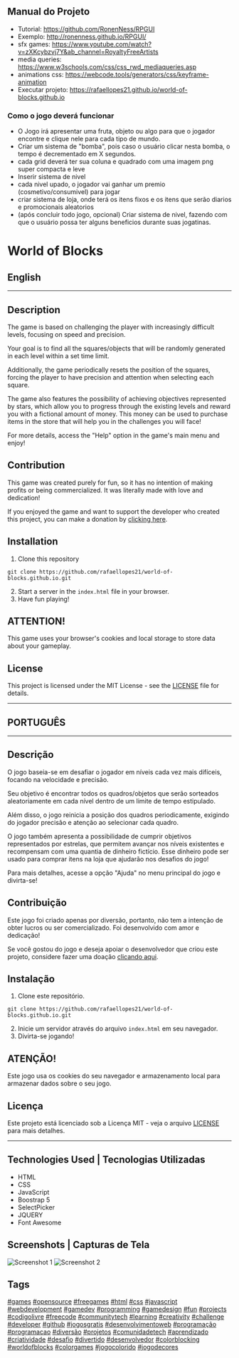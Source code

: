 ## Manual do Projeto
- Tutorial: https://github.com/RonenNess/RPGUI
- Exemplo: http://ronenness.github.io/RPGUI/
- sfx games: https://www.youtube.com/watch?v=zXKcybzvj7Y&ab_channel=RoyaltyFreeArtists
- media queries: https://www.w3schools.com/css/css_rwd_mediaqueries.asp
- animations css: https://webcode.tools/generators/css/keyframe-animation
- Executar projeto: https://rafaellopes21.github.io/world-of-blocks.github.io

### Como o jogo deverá funcionar
- O Jogo irá apresentar uma fruta, objeto ou algo para que o jogador encontre e clique nele para cada tipo de mundo.
- Criar um sistema de "bomba", pois caso o usuário clicar nesta bomba, o tempo é decrementado em X segundos.
- cada grid deverá ter sua coluna e quadrado com uma imagem png super compacta e leve
- Inserir sistema de nivel
- cada nivel upado, o jogador vai ganhar um premio (cosmetivo/consumivel) para jogar
- criar sistema de loja, onde terá os itens fixos e os itens que serão diarios e promocionais aleatorios
- (após concluir todo jogo, opcional) Criar sistema de nivel, fazendo com que o usuário possa ter alguns beneficios durante suas jogatinas.


# World of Blocks

## English

---
## Description
The game is based on challenging the player with increasingly difficult levels, focusing on speed and precision.

Your goal is to find all the squares/objects that will be randomly generated in each level within a set time limit.

Additionally, the game periodically resets the position of the squares, forcing the player to have precision and attention when selecting each square.

The game also features the possibility of achieving objectives represented by stars, which allow you to progress through the existing levels and reward you with a fictional amount of money. This money can be used to purchase items in the store that will help you in the challenges you will face!

For more details, access the "Help" option in the game's main menu and enjoy!

## Contribution
This game was created purely for fun, so it has no intention of making profits or being commercialized. It was literally made with love and dedication!

If you enjoyed the game and want to support the developer who created this project, you can make a donation by [clicking here](https://nubank.com.br/pagar/5th42/1efRKgR2V8).

## Installation
1. Clone this repository
```
git clone https://github.com/rafaellopes21/world-of-blocks.github.io.git
```
2. Start a server in the `index.html` file in your browser.
3. Have fun playing!

## ATTENTION!
This game uses your browser's cookies and local storage to store data about your gameplay.

## License
This project is licensed under the MIT License - see the [LICENSE](https://github.com/rafaellopes21/world-of-blocks.github.io/blob/main/LICENSE) file for details.

---

## PORTUGUÊS

---
## Descrição
O jogo baseia-se em desafiar o jogador em níveis cada vez mais difíceis, focando na velocidade e precisão.

Seu objetivo é encontrar todos os quadros/objetos que serão sorteados aleatoriamente em cada nível dentro de um limite de tempo estipulado.

Além disso, o jogo reinicia a posição dos quadros periodicamente, exigindo do jogador precisão e atenção ao selecionar cada quadro.

O jogo também apresenta a possibilidade de cumprir objetivos representados por estrelas, que permitem avançar nos níveis existentes e recompensam com uma quantia de dinheiro fictício. Esse dinheiro pode ser usado para comprar itens na loja que ajudarão nos desafios do jogo!

Para mais detalhes, acesse a opção "Ajuda" no menu principal do jogo e divirta-se!

## Contribuição
Este jogo foi criado apenas por diversão, portanto, não tem a intenção de obter lucros ou ser comercializado. Foi desenvolvido com amor e dedicação!

Se você gostou do jogo e deseja apoiar o desenvolvedor que criou este projeto, considere fazer uma doação [clicando aqui](https://nubank.com.br/pagar/5th42/1efRKgR2V8).

## Instalação
1. Clone este repositório.
```
git clone https://github.com/rafaellopes21/world-of-blocks.github.io.git
```
2. Inicie um servidor através do arquivo `index.html` em seu navegador.
3. Divirta-se jogando!

## ATENÇÃO!
Este jogo usa os cookies do seu navegador e armazenamento local para armazenar dados sobre o seu jogo.

## Licença
Este projeto está licenciado sob a Licença MIT - veja o arquivo [LICENSE](https://github.com/rafaellopes21/world-of-blocks.github.io/blob/main/LICENSE) para mais detalhes.

---

## Technologies Used | Tecnologias Utilizadas
- HTML
- CSS
- JavaScript
- Boostrap 5
- SelectPicker
- JQUERY
- Font Awesome

## Screenshots | Capturas de Tela
![Screenshot 1](screenshot1.png)
![Screenshot 2](screenshot2.png)

## Tags
[#games](#games)
[#opensource](#opensource)
[#freegames](#freegames)
[#html](#html)
[#css](#css)
[#javascript](#javascript)
[#webdevelopment](#webdevelopment)
[#gamedev](#gamedev)
[#programming](#programming)
[#gamedesign](#gamedesign)
[#fun](#fun)
[#projects](#projects)
[#codigolivre](#codigolivre)
[#freecode](#freecode)
[#communitytech](#communitytech)
[#learning](#learning)
[#creativity](#creativity)
[#challenge](#challenge)
[#developer](#developer)
[#github](#github)
[#jogosgratis](#jogosgratis)
[#desenvolvimentoweb](#desenvolvimentoweb)
[#programação](#programação)
[#programacao](#programacao)
[#diversão](#diversão)
[#projetos](#projetos)
[#comunidadetech](#comunidadetech)
[#aprendizado](#aprendizado)
[#criatividade](#criatividade)
[#desafio](#desafio)
[#divertido](#divertido)
[#desenvolvedor](#desenvolvedor)
[#colorblocking](#colorblocking)
[#worldofblocks](#worldofblocks)
[#colorgames](#colorgames)
[#jogocolorido](#jogocolorido)
[#jogodecores](#jogodecores)